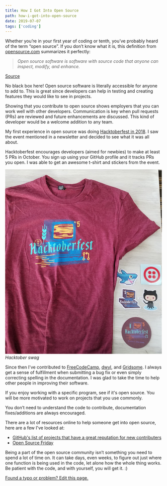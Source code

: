 ```yaml
---
title: How I Got Into Open Source
path: how-i-got-into-open-source
date: 2019-07-07
tags: ['coding']
---
```


Whether you’re in your first year of coding or tenth, you’ve probably heard of the term “open source”. If you don’t know what it is, this definition from [opensource.com](https://opensource.com/) summarizes it perfectly:

> _Open source software is software with source code that anyone can inspect, modify, and enhance._

[Source](https://opensource.com/resources/what-open-source)

No black box here! Open source software is literally accessible for anyone to add to. This is great since developers can help in testing and creating features they would like to see in projects.

Showing that you contribute to open source shows employers that you can work well with other developers. Communication is key when pull requests (PRs) are reviewed and future enhancements are discussed. This kind of developer would be a welcome addition to any team.

My first experience in open source was doing [Hacktoberfest in 2018](https://hacktoberfest.digitalocean.com/). I saw the event mentioned in a newsletter and decided to see what it was all about.

Hacktoberfest encourages developers (aimed for newbies) to make at least 5 PRs in October. You sign up using your GitHub profile and it tracks PRs you open. I was able to get an awesome t-shirt and stickers from the event.

![Hacktober 2018 t-shirt](./images/2019-07-07/hacktober-2018.jpg)
_Hacktober swag_


Since then I've contributed to [FreeCodeCamp](https://github.com/freeCodeCamp), [dwyl](https://github.com/dwyl), and [Gridsome](https://github.com/gridsome). I always get a sense of fulfillment when submitting a bug fix or even simply correcting spelling in the documentation. I was glad to take the time to help other people in improving their software.

If you enjoy working with a specific program, see if it's open source. You will be more motivated to work on projects that you use commonly.

You don’t need to understand the code to contribute, documentation fixes/additions are always encouraged.

There are a lot of resources online to help someone get into open source, here are a few I've looked at:
* [GitHub's list of projects that have a great reputation for new contributers](https://github.com/showcases/great-for-new-contributors)
* [Open Source Friday](https://opensourcefriday.com/)

Being a part of the open source community isn’t something you need to spend a lot of time on. It can take days, even weeks, to figure out just where one function is being used in the code, let alone how the whole thing works. Be patient with the code, and with yourself, you will get it. :)

[Found a typo or problem? Edit this page.](https://github.com/Dana94/website/blob/master/blog/2019-07-07-open-source.md)